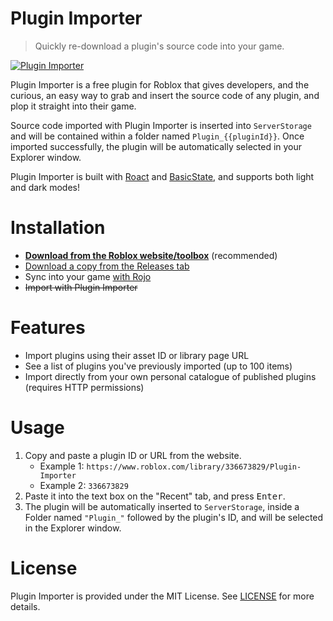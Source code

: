 # Plugin Importer
> Quickly re-download a plugin's source code into your game.

[![Plugin Importer](https://doy2mn9upadnk.cloudfront.net/uploads/default/f6cad402b72c666d8af255a8594c7d00d2ec4de2)]((https://www.roblox.com/library/336673829/Plugin-Importer))

Plugin Importer is a free plugin for Roblox that gives developers, and the curious, an easy way to grab and insert the source code of any plugin, and plop it straight into their game.

Source code imported with Plugin Importer is inserted into `ServerStorage` and will be contained within a folder named `Plugin_{{pluginId}}`. Once imported successfully, the plugin will be automatically selected in your Explorer window.

Plugin Importer is built with [Roact](https://github.com/Roblox/roact) and [BasicState](https://github.com/ClockworkSquirrel/BasicState), and supports both light and dark modes!

# Installation
* [**Download from the Roblox website/toolbox**](https://www.roblox.com/library/336673829/Plugin-Importer) (recommended)
* [Download a copy from the Releases tab](https://github.com/ClockworkSquirrel/roblox-plugin-importer/releases)
* Sync into your game [with Rojo](https://github.com/rojo-rbx/rojo)
* ~~Import with Plugin Importer~~

# Features
* Import plugins using their asset ID or library page URL
* See a list of plugins you've previously imported (up to 100 items)
* Import directly from your own personal catalogue of published plugins (requires HTTP permissions)

# Usage
1. Copy and paste a plugin ID or URL from the website.
    * Example 1: `https://www.roblox.com/library/336673829/Plugin-Importer`
    * Example 2: `336673829`
2. Paste it into the text box on the "Recent" tab, and press <kbd>Enter</kbd>.
3. The plugin will be automatically inserted to `ServerStorage`, inside a Folder named `"Plugin_"` followed by the plugin's ID, and will be selected in the Explorer window.

# License
Plugin Importer is provided under the MIT License. See [LICENSE](/LICENSE) for more details.
